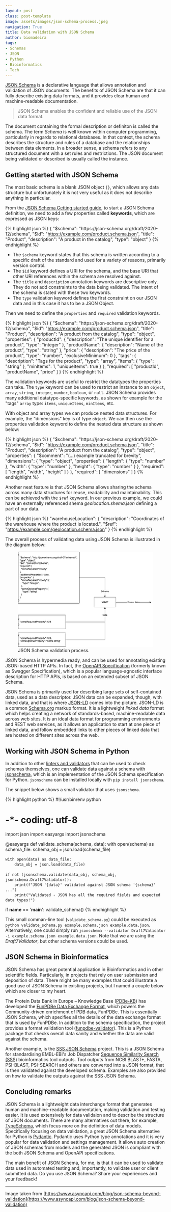 ```yaml
---
layout: post
class: post-template
image: assets/images/json-schema-process.jpeg
navigation: True
title: Data validation with JSON Schema
author: biomadeira
tags:
- Schemas
- JSON
- Python
- Bioinformatics
- Tech
---
```


[JSON Schema](https://json-schema.org/) is a declarative language that allows annotation and 
validation of JSON documents. 
The benefits of JSON Schema are that it can fully describe existing data formats, and it provides clear
human and machine-readable documentation.

> JSON Schema enables the confident and reliable use of the JSON data format. 

The document containing the formal description or definiton is called the schema. 
The term *Schema* is well known within computer programming, particularly in regards to relational databases.
In that context, the schema describes the structure and rules of a database and the relationships 
between data elements.
In a broader sense, a schema refers to any structured document with a set rules and restrictions.
The JSON document being validated or described is usually called the instance.

## Getting started with JSON Schema

The most basic schema is a blank JSON object `{}`, 
which allows any data structure but unfortunately it is not very useful as it does not describe
anything in particular.

From the [JSON Schema Getting started guide](https://json-schema.org/learn/getting-started-step-by-step.html),
to start a JSON Schema definition, we need to add a few properties called **keywords**,
which are expressed as JSON keys:

{% highlight json %}
{
  "$schema": "https://json-schema.org/draft/2020-12/schema",
  "$id": "https://example.com/product.schema.json",
  "title": "Product",
  "description": "A product in the catalog",
  "type": "object"
}
{% endhighlight %}

* The `$schema` keyword states that this schema is written according to a specific draft of the
standard and used for a variety of reasons, primarily version control.
* The `$id` keyword defines a URI for the schema, and the base URI that other URI references within 
the schema are resolved against.
* The `title` and `description` annotation keywords are descriptive only. 
They do not add constraints to the data being validated. 
The intent of the schema is stated with these two keywords.
* The `type` validation keyword defines the first constraint on our JSON data and in this case 
it has to be a JSON Object.

Then we need to define the `properties` and `required` validation keywords.

{% highlight json %}
{
  "$schema": "https://json-schema.org/draft/2020-12/schema",
  "$id": "https://example.com/product.schema.json",
  "title": "Product",
  "description": "A product from the catalog",
  "type": "object",
  "properties": {
    "productId": {
      "description": "The unique identifier for a product",
      "type": "integer"
    },
    "productName": {
      "description": "Name of the product",
      "type": "string"
    },
    "price": {
      "description": "The price of the product",
      "type": "number",
      "exclusiveMinimum": 0
    },
    "tags": {
      "description": "Tags for the product",
      "type": "array",
      "items": {
        "type": "string"
      },
      "minItems": 1,
      "uniqueItems": true
    }
  },
  "required": [ "productId", "productName", "price" ]
}
{% endhighlight %}

The validation keywords are useful to restrict the datatypes the properties can take.
The `type` keyword can be used to restrict an instance to an 
`object`, `array`, `string`, `integer`, `number`, `boolean`, or `null`.
JSON Schema provides many additional datatype-specific keywords, as shown for example
for the "tags" `array` type: `items`, `uniqueItems`, `minItems`, etc.

With object and array types we can produce nested data structures.
For example, the "dimensions" key is of type `object`. We can then use the properties validation keyword 
to define the nested data structure as shown below:

{% highlight json %}
{
  "$schema": "https://json-schema.org/draft/2020-12/schema",
  "$id": "https://example.com/product.schema.json",
  "title": "Product",
  "description": "A product from the catalog",
  "type": "object",
  "properties": {
    "$comment": "(...) example truncated for brevity",
    "dimensions": {
      "type": "object",
      "properties": {
        "length": {
          "type": "number"
        },
        "width": {
          "type": "number"
        },
        "height": {
          "type": "number"
        }
      },
      "required": [ "length", "width", "height" ]
    }
  },
  "required": [ "dimensions" ]
}
{% endhighlight %}

Another neat feature is that JSON Schema allows sharing the  schema across many data structures 
for reuse, readability and maintainability.
This can be achieved with the `$ref` keyword. 
In our previous example, we could have an externally referenced shema *geolocation.shema.json* 
defining a part of our data.

{% highlight json %}
    "warehouseLocation": {
      "description": "Coordinates of the warehouse where the product is located.",
      "$ref": "https://example.com/geolocation.schema.json"
    }
{% endhighlight %}

The overall process of validating data using JSON Schema is illustrated in the 
diagram below:

<figure class="kg-card kg-image-card kg-width-wide kg-card-hascaption">
    <img src="assets/images/json-schema-process.jpeg" class="kg-image" alt="JSON Schema validation example">
    <figcaption>JSON Schema validation process.</figcaption>
</figure>


JSON Schema is hypermedia ready, and can be used for annotating existing JSON-based HTTP APIs.
In fact, the [OpenAPI Specification](https://swagger.io/specification/) (formerly known as Swagger Specification),
which is a popular language-agnostic interface description for HTTP APIs, 
is based on an extended subset of JSON Schema.

JSON Schema is primarily used for describing large sets of self-contained data, 
used as a data descriptor. JSON data can be expanded, though, with linked data, and that is where
[JSON-LD](https://json-ld.org/) comes into the picture. 
JSON-LD is a common [Schema.org](https://schema.org/) markup format. 
It is a lightweight *linked data* format 
which helps creating a network of standards-based, machine-readable data across web sites.
It is an ideal data format for programming environments and REST web services, as it
allows an application to start at one piece of linked data, and follow embedded links
to other pieces of linked data that are hosted on different sites across the web.

## Working with JSON Schema in Python

In addition to other [linters and validators](https://json-schema.org/implementations.html#schema-linter) 
that can be used to check schemas themselves, 
one can validate data against a schema with [jsonschema](https://python-jsonschema.readthedocs.io/en/stable/),
which is an implementation of the JSON Schema specification for Python.
`jsonschema` can be installed locally with `pip install jsonschema`.

The snippet below shows a small validator that uses `jsonschema`.

{% highlight python %}
#!/usr/bin/env python
# -*- coding: utf-8

import json
import easyargs
import jsonschema


@easyargs
def validate_schema(schema, data):
    with open(schema) as schema_file:
        schema_obj = json.load(schema_file)

    with open(data) as data_file:
        data_obj = json.load(data_file)

    if not (jsonschema.validate(data_obj, schema_obj, jsonschema.Draft7Validator)):
        print(f"JSON '{data}' validated against JSON schema '{schema}' ...")
        print("Validated - JSON has all the required fields and expected data types!")


if __name__ == '__main__':
    validate_schema()
{% endhighlight %}

This small comman-line tool (`validate_schema.py`) could be executed as 
`python validate_schema.py example.schema.json example.data.json`.
Alternatively, one could simply run
`jsonschema --validator Draft7Validator -i example.schema.json example.data.json`.
Note that we are using the *Draft7Validator*, but other schema versions could be used.

## JSON Schema in Bioinformatics

JSON Schema has great potential application in Bioinformatics and in other scientific fields. 
Particularly, in projects that rely on user submission and deposition of data. 
There might be many examples that could illustrate a good use of JSON Schema in existing projects,
but I named a couple below which are closer to my heart.

The Protein Data Bank in Europe – Knowledge Base ([PDBe-KB](https://www.ebi.ac.uk/pdbe/pdbe-kb/)) has developed 
the [FunPDBe Data Exchange Format](https://github.com/PDBe-KB/funpdbe-schema), 
which powers the Community-driven enrichment of PDB data, FunPDBe.
This is essentially JSON Schema, which specifies all the details of the data exchange format that is used by FunPDBe.
In addition to the schema specification, the project provides a format validation tool
([funpdbe-validator](https://gitlab.ebi.ac.uk/pdbe-kb/funpdbe/funpdbe-validator)).
This is a Python package that checks overall data sanity and whether the data are valid against the schema.

Another example, is the [SSS JSON Schema](https://github.com/ebi-jdispatcher/sss_json_schema)
project.
This is a JSON Schema for standardising EMBL-EBI's Job Dispatcher 
[Sequence Similarity Search (SSS)](https://www.ebi.ac.uk/Tools/sss/) bioinformatics tool outputs. 
Tool outputs from NCBI BLAST+, FASTA, PSI-BLAST, PSI-SEARCH and others are converted into a JSON format,
that is then validated against the developed schema. 
Examples are also provided on how to validate the outputs against the SSS JSON Schema.

## Concluding remarks

JSON Schema is a lightweight data interchange format that generates human and machine-readable documentation, 
making validation and testing easier. 
It is used extensively for data validaion and to describe the structure of JSON documents.
There are many alternatives out there, for example, 
[TypeSchema](https://typeschema.org/), which focus more on the definition of data models.
Specifically focusing on data validation, a great JSON Schema alternative for Python is
[Pydantic](https://docs.pydantic.dev/).
Pydantic uses Python type annotations and it is very popular for data validation and settings management.
It allows auto creation of JSON schemas from models and the generated JSON is 
compliant with the both JSON Schema and OpenAPI specifications.

The main benefit of JSON Schema, for me, is that it can be used to validate data used in automated testing
and, importantly, to validate user or client submitted data.
Do you use JSON Schema? Share your experiences and your feedback!

---
Image taken from [https://www.asyncapi.com/blog/json-schema-beyond-validation](https://www.asyncapi.com/blog/json-schema-beyond-validation)
